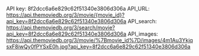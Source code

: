 API key: 8f2dcc6a6e829c62f51340e3806d306a
API_URL: https://api.themoviedb.org/3/movie/{movie_id}?api_key=8f2dcc6a6e829c62f51340e3806d306a
API_search: https://api.themoviedb.org/3/search/movie?api_key=8f2dcc6a6e829c62f51340e3806d306a
API_images: https://api.themoviedb.org/3/movie/%7Bmovie_id%7D/images/4m1Au3YkjqsxF8iwQy0fPYSxE0h.jpg?api_key=8f2dcc6a6e829c62f51340e3806d306a